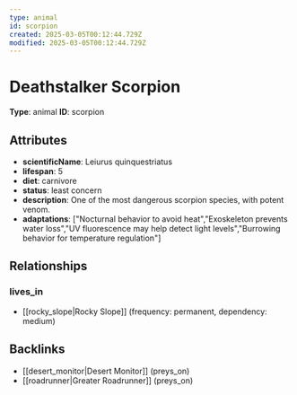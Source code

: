 ```yaml
---
type: animal
id: scorpion
created: 2025-03-05T00:12:44.729Z
modified: 2025-03-05T00:12:44.729Z
---
```


# Deathstalker Scorpion

**Type**: animal
**ID**: scorpion

## Attributes

- **scientificName**: Leiurus quinquestriatus
- **lifespan**: 5
- **diet**: carnivore
- **status**: least concern
- **description**: One of the most dangerous scorpion species, with potent venom.
- **adaptations**: ["Nocturnal behavior to avoid heat","Exoskeleton prevents water loss","UV fluorescence may help detect light levels","Burrowing behavior for temperature regulation"]

## Relationships

### lives_in

- [[rocky_slope|Rocky Slope]] (frequency: permanent, dependency: medium)

## Backlinks

- [[desert_monitor|Desert Monitor]] (preys_on)
- [[roadrunner|Greater Roadrunner]] (preys_on)

